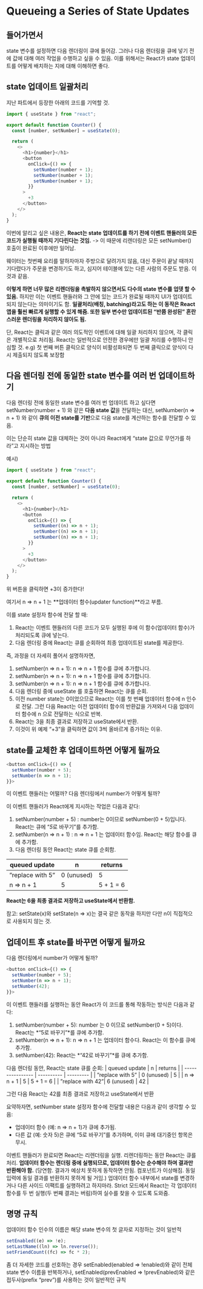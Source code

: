 # Queueing a Series of State Updates

## 들어가면서

state 변수를 설정하면 다음 렌더링이 큐에 들어감. 그러나 다음 렌더링을 큐에 넣기 전에 값에 대해 여러 작업을 수행하고 싶을 수 있음. 이를 위해서는 React가 state 업데이트를 어떻게 배치하는 지에 대해 이해하면 좋다.

## state 업데이트 일괄처리

지난 파트에서 등장한 아래의 코드를 기억할 것.

```javascript
import { useState } from "react";

export default function Counter() {
  const [number, setNumber] = useState(0);

  return (
    <>
      <h1>{number}</h1>
      <button
        onClick={() => {
          setNumber(number + 1);
          setNumber(number + 1);
          setNumber(number + 1);
        }}
      >
        +3
      </button>
    </>
  );
}
```

이번에 알리고 싶은 내용은, **React는 state 업데이트를 하기 전에 이벤트 핸들러의 모든 코드가 실행될 때까지 기다린다는 것임.** -> 이 때문에 리렌더링은 모든 setNumber() 호출이 완료된 이후에만 일어남.

웨이터는 첫번째 요리를 말하자마자 주방으로 달려가지 않음, 대신 주문이 끝날 때까지 기다렸다가 주문을 변경하기도 하고, 심지어 테이블에 있는 다른 사람의 주문도 받음. 이것과 같음.

**이렇게 하면 너무 많은 리렌더링을 촉발하지 않으면서도 다수의 state 변수를 업뎃 할 수 있음.** 하지만 이는 이벤트 핸들러와 그 안에 있는 코드가 완료될 때까지 UI가 업데이트되지 않는다는 의미이기도 함. **일괄처리(배칭, batching)라고도 하는 이 동작은 React 앱을 훨씬 빠르게 실행할 수 있게 해줌. 또한 일부 변수만 업데이트된 “반쯤 완성된” 혼란스러운 렌더링을 처리하지 않아도 됨.**

단, React는 클릭과 같은 여러 의도적인 이벤트에 대해 일괄 처리하지 않으며, 각 클릭은 개별적으로 처리됨. React는 일반적으로 안전한 경우에만 일괄 처리를 수행하니 안심할 것. e.g) 첫 번째 버튼 클릭으로 양식이 비활성화되면 두 번째 클릭으로 양식이 다시 제출되지 않도록 보장함

## 다음 렌더링 전에 동일한 state 변수를 여러 번 업데이트하기

다음 렌더링 전에 동일한 state 변수를 여러 번 업데이트 하고 싶다면 setNumber(number + 1) 와 같은 **다음 state 값**을 전달하는 대신, setNumber(n => n + 1) 와 같이 **큐의 이전 state를 기반**으로 다음 state를 계산하는 함수를 전달할 수 있음.

이는 단순히 state 값을 대체하는 것이 아니라 React에게 “state 값으로 무언가를 하라”고 지시하는 방법

예시)

```javascript
import { useState } from "react";

export default function Counter() {
  const [number, setNumber] = useState(0);

  return (
    <>
      <h1>{number}</h1>
      <button
        onClick={() => {
          setNumber((n) => n + 1);
          setNumber((n) => n + 1);
          setNumber((n) => n + 1);
        }}
      >
        +3
      </button>
    </>
  );
}
```

위 버튼을 클릭하면 +3이 증가한다!

여기서 n => n + 1 는 **업데이터 함수(updater function)**라고 부름.

이를 state 설정자 함수에 전달 할 때:

1. React는 이벤트 핸들러의 다른 코드가 모두 실행된 후에 이 함수(업데이터 함수)가 처리되도록 큐에 넣는다.
2. 다음 렌더링 중에 React는 큐를 순회하여 최종 업데이트된 state를 제공한다.

즉, 과정을 더 자세히 풀어서 설명하자면,

1. setNumber(n => n + 1): n => n + 1 함수를 큐에 추가합니다.
2. setNumber(n => n + 1): n => n + 1 함수를 큐에 추가합니다.
3. setNumber(n => n + 1): n => n + 1 함수를 큐에 추가합니다.
4. 다음 렌더링 중에 useState 를 호출하면 React는 큐를 순회.
5. 이전 number state는 0이었으므로 React는 이를 첫 번째 업데이터 함수에 n 인수로 전달. 그런 다음 React는 이전 업데이터 함수의 반환값을 가져와서 다음 업데이터 함수에 n 으로 전달하는 식으로 반복.
6. React는 3을 최종 결과로 저장하고 useState에서 반환.
7. 이것이 위 예제 “+3”을 클릭하면 값이 3씩 올바르게 증가하는 이유.

## state를 교체한 후 업데이트하면 어떻게 될까요

```javascript
<button onClick={() => {
  setNumber(number + 5);
  setNumber(n => n + 1);
}}>
```

이 이벤트 핸들러는 어떨까? 다음 렌더링에서 number가 어떻게 될까?

이 이벤트 핸들러가 React에게 지시하는 작업은 다음과 같다:

1. setNumber(number + 5) : number는 0이므로 setNumber(0 + 5)입니다. React는 큐에 “*5*로 바꾸기”를 추가함.
2. setNumber(n => n + 1) : n => n + 1 는 업데이터 함수임. React는 해당 함수를 큐에 추가함.
3. 다음 렌더링 동안 React는 state 큐를 순회함.

| queued update    | n          | returns   |
| ---------------- | ---------- | --------- |
| ”replace with 5” | 0 (unused) | 5         |
| n => n + 1       | 5          | 5 + 1 = 6 |

**React는 6을 최종 결과로 저장하고 useState에서 반환함.**

참고: setState(x)와 setState(n => x)는 결국 같은 동작을 하지만 다만 n이 직접적으로 사용되지 않는 것.

## 업데이트 후 state를 바꾸면 어떻게 될까요

다음 렌더링에서 number가 어떻게 될까?

```javascript
<button onClick={() => {
  setNumber(number + 5);
  setNumber(n => n + 1);
  setNumber(42);
}}>
```

이 이벤트 핸들러를 실행하는 동안 React가 이 코드를 통해 작동하는 방식은 다음과 같다:

1. setNumber(number + 5): number 는 0 이므로 setNumber(0 + 5)이다. React는 *“5로 바꾸기”*를 큐에 추가함.
2. setNumber(n => n + 1): n => n + 1 는 업데이터 함수다. React는 이 함수를 큐에 추가함.
3. setNumber(42): React는 *“42로 바꾸기”*를 큐에 추가함.

다음 렌더링 동안, React는 state 큐를 순회:
| queued update | n | returns |
| ---------------- | ---------- | --------- |
| ”replace with 5” | 0 (unused) | 5 |
| n => n + 1 | 5 | 5 + 1 = 6 |
| ”replace with 42”| 6 (unused) | 42 |

그런 다음 React는 42를 최종 결과로 저장하고 useState에서 반환

요약하자면, setNumber state 설정자 함수에 전달할 내용은 다음과 같이 생각할 수 있음:

- 업데이터 함수 (예: n => n + 1)가 큐에 추가됨.
- 다른 값 (예: 숫자 5)은 큐에 “5로 바꾸기”를 추가하며, 이미 큐에 대기중인 항목은 무시.

이벤트 핸들러가 완료되면 React는 리렌더링을 실행. 리렌더링하는 동안 React는 큐를 처리. **업데이터 함수는 렌더링 중에 실행되므로, 업데이터 함수는 순수해야 하며 결과만 반환해야 함.** (당연함. 결과가 예상치 못하게 동작하면 안됨. 컴포넌트가 이상해짐. 동일 입력에 동일 결과를 반환하지 못하게 될 거임.) 업데이터 함수 내부에서 state를 변경하거나 다른 사이드 이팩트를 실행하려고 하지마라. Strict 모드에서 React는 각 업데이터 함수를 두 번 실행(두 번째 결과는 버림)하여 실수를 찾을 수 있도록 도와줌.

## 명명 규칙

업데이터 함수 인수의 이름은 해당 state 변수의 첫 글자로 지정하는 것이 일반적

```javascript
setEnabled((e) => !e);
setLastName((ln) => ln.reverse());
setFriendCount((fc) => fc * 2);
```

좀 더 자세한 코드를 선호하는 경우 setEnabled(enabled => !enabled)와 같이 전체 state 변수 이름을 반복하거나, setEnabled(prevEnabled => !prevEnabled)와 같은 접두사(prefix “prev”)를 사용하는 것이 일반적인 규칙
